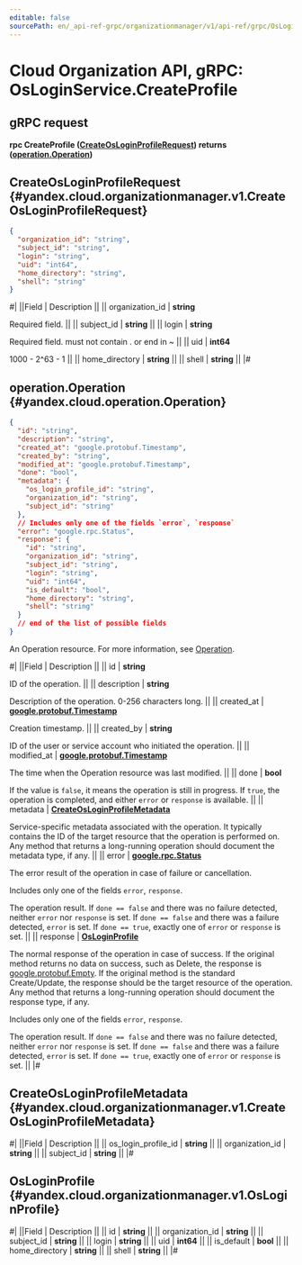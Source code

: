 ```yaml
---
editable: false
sourcePath: en/_api-ref-grpc/organizationmanager/v1/api-ref/grpc/OsLogin/createProfile.md
---
```


# Cloud Organization API, gRPC: OsLoginService.CreateProfile

## gRPC request

**rpc CreateProfile ([CreateOsLoginProfileRequest](#yandex.cloud.organizationmanager.v1.CreateOsLoginProfileRequest)) returns ([operation.Operation](#yandex.cloud.operation.Operation))**

## CreateOsLoginProfileRequest {#yandex.cloud.organizationmanager.v1.CreateOsLoginProfileRequest}

```json
{
  "organization_id": "string",
  "subject_id": "string",
  "login": "string",
  "uid": "int64",
  "home_directory": "string",
  "shell": "string"
}
```

#|
||Field | Description ||
|| organization_id | **string**

Required field.  ||
|| subject_id | **string** ||
|| login | **string**

Required field. must not contain . or end in ~ ||
|| uid | **int64**

1000 - 2^63 - 1 ||
|| home_directory | **string** ||
|| shell | **string** ||
|#

## operation.Operation {#yandex.cloud.operation.Operation}

```json
{
  "id": "string",
  "description": "string",
  "created_at": "google.protobuf.Timestamp",
  "created_by": "string",
  "modified_at": "google.protobuf.Timestamp",
  "done": "bool",
  "metadata": {
    "os_login_profile_id": "string",
    "organization_id": "string",
    "subject_id": "string"
  },
  // Includes only one of the fields `error`, `response`
  "error": "google.rpc.Status",
  "response": {
    "id": "string",
    "organization_id": "string",
    "subject_id": "string",
    "login": "string",
    "uid": "int64",
    "is_default": "bool",
    "home_directory": "string",
    "shell": "string"
  }
  // end of the list of possible fields
}
```

An Operation resource. For more information, see [Operation](/docs/api-design-guide/concepts/operation).

#|
||Field | Description ||
|| id | **string**

ID of the operation. ||
|| description | **string**

Description of the operation. 0-256 characters long. ||
|| created_at | **[google.protobuf.Timestamp](https://developers.google.com/protocol-buffers/docs/reference/google.protobuf#timestamp)**

Creation timestamp. ||
|| created_by | **string**

ID of the user or service account who initiated the operation. ||
|| modified_at | **[google.protobuf.Timestamp](https://developers.google.com/protocol-buffers/docs/reference/google.protobuf#timestamp)**

The time when the Operation resource was last modified. ||
|| done | **bool**

If the value is `false`, it means the operation is still in progress.
If `true`, the operation is completed, and either `error` or `response` is available. ||
|| metadata | **[CreateOsLoginProfileMetadata](#yandex.cloud.organizationmanager.v1.CreateOsLoginProfileMetadata)**

Service-specific metadata associated with the operation.
It typically contains the ID of the target resource that the operation is performed on.
Any method that returns a long-running operation should document the metadata type, if any. ||
|| error | **[google.rpc.Status](https://cloud.google.com/tasks/docs/reference/rpc/google.rpc#status)**

The error result of the operation in case of failure or cancellation.

Includes only one of the fields `error`, `response`.

The operation result.
If `done == false` and there was no failure detected, neither `error` nor `response` is set.
If `done == false` and there was a failure detected, `error` is set.
If `done == true`, exactly one of `error` or `response` is set. ||
|| response | **[OsLoginProfile](#yandex.cloud.organizationmanager.v1.OsLoginProfile)**

The normal response of the operation in case of success.
If the original method returns no data on success, such as Delete,
the response is [google.protobuf.Empty](https://developers.google.com/protocol-buffers/docs/reference/google.protobuf#google.protobuf.Empty).
If the original method is the standard Create/Update,
the response should be the target resource of the operation.
Any method that returns a long-running operation should document the response type, if any.

Includes only one of the fields `error`, `response`.

The operation result.
If `done == false` and there was no failure detected, neither `error` nor `response` is set.
If `done == false` and there was a failure detected, `error` is set.
If `done == true`, exactly one of `error` or `response` is set. ||
|#

## CreateOsLoginProfileMetadata {#yandex.cloud.organizationmanager.v1.CreateOsLoginProfileMetadata}

#|
||Field | Description ||
|| os_login_profile_id | **string** ||
|| organization_id | **string** ||
|| subject_id | **string** ||
|#

## OsLoginProfile {#yandex.cloud.organizationmanager.v1.OsLoginProfile}

#|
||Field | Description ||
|| id | **string** ||
|| organization_id | **string** ||
|| subject_id | **string** ||
|| login | **string** ||
|| uid | **int64** ||
|| is_default | **bool** ||
|| home_directory | **string** ||
|| shell | **string** ||
|#